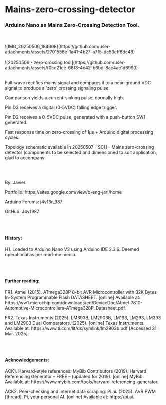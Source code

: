 # Mains-zero-crossing-detector
<h3>Arduino Nano as Mains Zero-Crossing Detection Tool.</h3>
<br></br>
![IMG_20250506_184608](https://github.com/user-attachments/assets/2701556e-1a41-4b27-a7f5-dc53eff6dc48)
<br></br>
![20250506 - zero-crossing tool](https://github.com/user-attachments/assets/f0cd21ee-68f3-4c42-b6bd-8ac4ae1d6990)
<br></br>
<p>Full-wave rectifies mains signal and compares it to a near-ground VDC signal to produce a 'zero' crossing signaling pulse.</p>
<p>Comparison yields a current-sinking pulse, normally high.</p>
<p>Pin D3 receives a digital (0-5VDC) falling edge trigger.</p>
<p>Pin D2 receives a 0-5VDC pulse, generated with a push-button SW1 generated.</p>
<p>Fast response time on zero-crossing of 1µs + Arduino digital processing cycles.</p>
<p>Topology schematic available in 20250507 - SCH - Mains zero-crossing detector (components to be selected and dimensioned to suit application, glad to accompany</p>
<br></br>
<p>By: Javier.</p>
<p>Portfolio: https://sites.google.com/view/b-eng-jarl/home</p>
<p>Arduino Forums: j4v13r_987</p>
<p>GitHub: J4v1987</p>
<br></br>
<h4>History:</h4>
  <p>H1. Loaded to Arduino Nano V3 using Arduino IDE 2.3.6. Deemed operational as per read-me media.</p>
<br></br>
<h4>Further reading:</h4>
  <p>FR1. Atmel (2015). ATmega328P 8-bit AVR Microcontroller with 32K Bytes In-System Programmable Flash DATASHEET. [online] Available at: https://ww1.microchip.com/downloads/en/DeviceDoc/Atmel-7810-Automotive-Microcontrollers-ATmega328P_Datasheet.pdf.</p>
  <p>FR2. Texas Instruments (2025). LM393B, LM2903B, LM193, LM293, LM393 and LM2903 Dual Comparators. (2025). [online] Texas Instruments. Available at: https://www.ti.com/lit/ds/symlink/lm2903b.pdf [Accessed 31 Mar. 2025].</p>
<br></br>
<h4>Acknowledgements:</h4>
  <p>ACK1. Harvard-style references: MyBib Contributors (2019). Harvard Referencing Generator – FREE – (updated for 2019). [online] MyBib. Available at: https://www.mybib.com/tools/harvard-referencing-generator.</p>
  <p>ACK2. Peer-checking and internet data scraping: Pi.ai. (2025). AVR PWM [thread]. Pi, your personal AI. [online] Available at: https://pi.ai.</p>

